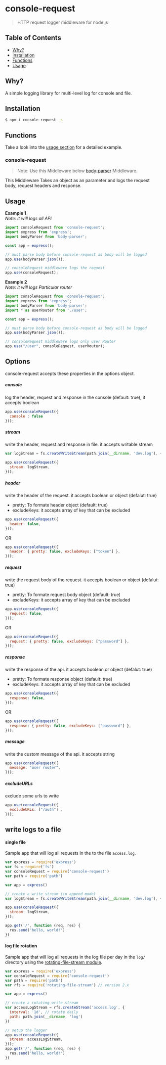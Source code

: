 # console-request

> HTTP request logger middleware for node.js

## Table of Contents

- [Why?](#why)
- [Installation](#installation)
- [Functions](#functions)
- [Usage](#usage)

## Why?

A simple logging library for multi-level log for console and file.

## Installation

```sh
$ npm i console-request -s
```

## Functions

Take a look into the [usage section](#usage) for a detailed example.

### console-request

> Note: Use this Middleware below  [body-parser](https://www.npmjs.com/package/body-parser) Middleware.

This Middleware Takes an object as an parameter and logs the request body, request headers and response.

## Usage

**Example 1**  
*Note: it will logs all API*
```js
import consoleRequest from 'console-request';
import express from 'express';
import bodyParser from 'body-parser';

const app = express();

// must parse body before console-request as body will be logged
app.use(bodyParser.json());

// consoleRequest middleware logs the request 
app.use(consoleRequest);
```

**Example 2**  
*Note: it will logs Particular router*
```js
import consoleRequest from 'console-request';
import express from 'express';
import bodyParser from 'body-parser';
import * as userRouter from './user';

const app = express();

// must parse body before console-request as body will be logged
app.use(bodyParser.json());

// consoleRequest middleware logs only user Router 
app.use("/user", consoleRequest, userRouter);
```

## Options

console-request accepts these properties in the options object.

##### console

log the header, request and response in the console (default: true), it accepts boolean 

<!-- eslint-disable no-undef -->

``` js
app.use(consoleRequest({
  console : false
}));
```

##### stream

write the header, request and response in file. it accepts  writable stream

<!-- eslint-disable no-undef -->

```js
var logStream = fs.createWriteStream(path.join(__dirname, 'dev.log'), { flags: 'a' })

app.use(consoleRequest({
  stream: logStream,
}));
```

##### header

write the header of the request. it accepts boolean or object (defalut: true)
- pretty: To formate header object (default: true)
- excludeKeys: it accepts array of key that can be excluded

<!-- eslint-disable no-undef -->

```js
app.use(consoleRequest({
  header: false,
}));
```
OR
<!-- eslint-disable no-undef -->

```js
app.use(consoleRequest({
  header: { pretty: false, excludeKeys: ["token"] },
}));
```

##### request

write the request body of the request. it accepts boolean or object (defalut: true)
- pretty: To formate request body object (default: true)
- excludeKeys: it accepts array of key that can be excluded

<!-- eslint-disable no-undef -->

```js
app.use(consoleRequest({
  request: false,
}));
```
OR
<!-- eslint-disable no-undef -->

```js
app.use(consoleRequest({
  request: { pretty: false, excludeKeys: ["password"] },
}));
```

##### response

write the response of the api. it accepts boolean or object (defalut: true)
- pretty: To formate response object (default: true)
- excludeKeys: it accepts array of key that can be excluded

<!-- eslint-disable no-undef -->

```js
app.use(consoleRequest({
  response: false,
}));
```
OR
<!-- eslint-disable no-undef -->

```js
app.use(consoleRequest({
  response: { pretty: false, excludeKeys: ["password"] },
}));
```
##### message

write the custom message of the api. it accepts string

<!-- eslint-disable no-undef -->

```js
app.use(consoleRequest({
  message: "user router",
}));
```
##### excludeURLs

exclude some urls to write

<!-- eslint-disable no-undef -->

```js
app.use(consoleRequest({
  excludeURLs: ["/auth"] ,
}));
```




## write logs to a file

#### single file

Sample app that will log all requests in the to the file `access.log`.

```js
var express = require('express')
var fs = require('fs')
var consoleRequest = require('console-request')
var path = require('path')

var app = express()

// create a write stream (in append mode)
var logStream = fs.createWriteStream(path.join(__dirname, 'dev.log'), { flags: 'a' })

app.use(consoleRequest({
  stream: logStream,
}));

app.get('/', function (req, res) {
  res.send('hello, world!')
})
```

#### log file rotation

Sample app that will log all requests in the log file per day in the `log/` directory using the
[rotating-file-stream module](https://www.npmjs.com/package/rotating-file-stream).

```js
var express = require('express')
var consoleRequest = require('console-request')
var path = require('path')
var rfs = require('rotating-file-stream') // version 2.x

var app = express()

// create a rotating write stream
var accessLogStream = rfs.createStream('access.log', {
  interval: '1d', // rotate daily
  path: path.join(__dirname, 'log')
})

// setup the logger
app.use(consoleRequest({
  stream: accessLogStream,
}));
app.get('/', function (req, res) {
  res.send('hello, world!')
})
```
